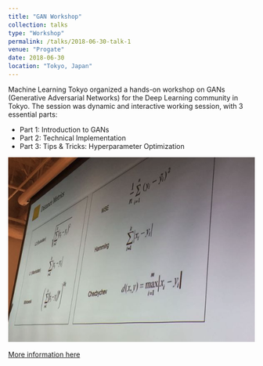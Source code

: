 ```yaml
---
title: "GAN Workshop"
collection: talks
type: "Workshop"
permalink: /talks/2018-06-30-talk-1
venue: "Progate"
date: 2018-06-30
location: "Tokyo, Japan"
---
```


Machine Learning Tokyo organized a hands-on workshop on GANs (Generative Adversarial Networks) for the Deep Learning community in Tokyo. The session was dynamic and interactive working session, with 3 essential parts:

- Part 1: Introduction to GANs
- Part 2: Technical Implementation
- Part 3: Tips & Tricks: Hyperparameter Optimization

![GAN Workshop](https://github.com/alisher-ai/alisher-ai.github.io/blob/master/files/2018-06-30-workshop-1.png)


[More information here](https://www.meetup.com/Machine-Learning-Tokyo/events/250732293/)

